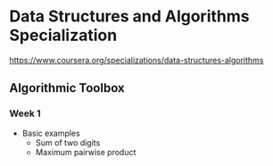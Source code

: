# Data Structures and Algorithms Specialization
https://www.coursera.org/specializations/data-structures-algorithms

## Algorithmic Toolbox

### Week 1
* Basic examples
  * Sum of two digits
  * Maximum pairwise product